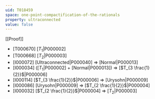 ```yaml
---
uid: T018459
space: one-point-compactification-of-the-rationals
property: ultraconnected
value: false
---
```

[[Proof]]

* [T000670] [$T_1$|P000002]
* [T000668] [$T_2$|P000003]
* [I000072] [Ultraconnected|P000040] => [Normal|P000013]
* [I000034] ([$T_1$|P000002] + [Normal|P000013]) => [$T_{3 \frac{1}{2}}$|P000006]
* [I000114] [$T_{3 \frac{1}{2}}$|P000006] => [Urysohn|P000009]
* [I000086] [Urysohn|P000009] => [$T_{2 \frac{1}{2}}$|P000004]
* [I000032] [$T_{2 \frac{1}{2}}$|P000004] => [$T_2$|P000003]

